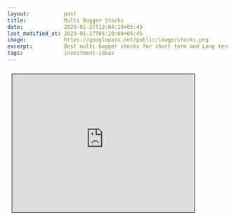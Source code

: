 ```yaml
---
layout:           post
title:            Multi Bagger Stocks
date:             2023-01-27T13:04:19+05:45
last_modified_at: 2023-01-27T05:20:00+05:45
image:            https://googlepass.net/public/image/stocks.png
excerpt:          Best multi bagger stocks for short term and Long term.
tags:             investment-ideas
---
```



<iframe src="https://docs.google.com/spreadsheets/d/e/2PACX-1vS-EPetdvWtqJk5MJVpb2qdh2eQ-2oH8sxsMN20Ln3FXyZKO6rSNbLJlMaOAoUAbJ3CChOEeDWGIcnI/pubhtml?gid=1248142820&amp;single=true&amp;widget=true&amp;headers=false" scrolling="no" style="border: 1px solid black; position: relative; margin-left: 10px; margin-top: 10px; width: 415px; height: 315px; ">
</iframe>
